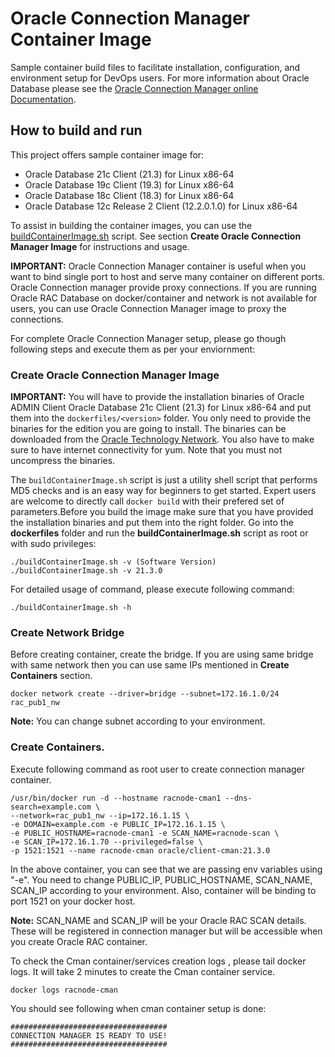 # Oracle Connection Manager Container Image
Sample container build files to facilitate installation, configuration, and environment setup for DevOps users. For more information about Oracle Database please see the [Oracle Connection Manager online Documentation](http://docs.oracle.com/en/database/).

## How to build and run
This project offers sample container image for:
  * Oracle Database 21c Client (21.3) for Linux x86-64
  * Oracle Database 19c Client (19.3) for Linux x86-64
  * Oracle Database 18c Client (18.3) for Linux x86-64
  * Oracle Database 12c Release 2 Client (12.2.0.1.0) for Linux x86-64

To assist in building the container images, you can use the [buildContainerImage.sh](dockerfiles/buildContainerImage.sh) script. See section **Create Oracle Connection Manager Image** for instructions and usage.

**IMPORTANT:** Oracle Connection Manager container is useful when you want to bind single port to host and serve many container on different ports. Oracle Connection manager provide proxy connections. If you are running Oracle RAC Database on docker/container and network is not available for users, you can use Oracle Connection Manager image to proxy the connections.

For complete Oracle Connection Manager setup, please go though following steps and execute them as per your enviornment:

### Create Oracle Connection Manager Image
**IMPORTANT:** You will have to provide the installation binaries of Oracle ADMIN Client Oracle Database 21c Client (21.3) for Linux x86-64 and put them into the `dockerfiles/<version>` folder. You  only need to provide the binaries for the edition you are going to install. The binaries can be downloaded from the [Oracle Technology Network](http://www.oracle.com/technetwork/database/enterprise-edition/downloads/index.html). You also have to make sure to have internet connectivity for yum. Note that you must not uncompress the binaries.

The `buildContainerImage.sh` script is just a utility shell script that performs MD5 checks and is an easy way for beginners to get started. Expert users are welcome to directly call `docker build` with their prefered set of parameters.Before you build the image make sure that you have provided the installation binaries and put them into the right folder. Go into the **dockerfiles** folder and run the **buildContainerImage.sh** script as root or with sudo privileges:

```
./buildContainerImage.sh -v (Software Version)
./buildContainerImage.sh -v 21.3.0
```
For detailed usage of command, please execute following command:
```
./buildContainerImage.sh -h
```

### Create Network Bridge
Before creating container, create the bridge. If you are using same bridge with same network then you can use same IPs mentioned in **Create Containers** section.

```
docker network create --driver=bridge --subnet=172.16.1.0/24 rac_pub1_nw
```

**Note:** You can change subnet according to your environment.

### Create Containers.
Execute following command as root user to create connection manager container.

```
/usr/bin/docker run -d --hostname racnode-cman1 --dns-search=example.com \
--network=rac_pub1_nw --ip=172.16.1.15 \
-e DOMAIN=example.com -e PUBLIC_IP=172.16.1.15 \
-e PUBLIC_HOSTNAME=racnode-cman1 -e SCAN_NAME=racnode-scan \
-e SCAN_IP=172.16.1.70 --privileged=false \
-p 1521:1521 --name racnode-cman oracle/client-cman:21.3.0
```

In the above container, you can see that we are passing env variables using "-e". You need to change PUBLIC_IP, PUBLIC_HOSTNAME, SCAN_NAME, SCAN_IP according to your environment. Also, container will be binding to port 1521 on your docker host.

**Note:** SCAN_NAME and SCAN_IP will be your Oracle RAC SCAN details. These will be registered in connection manager but will be accessible when you create Oracle RAC container.

To check the Cman container/services creation logs , please tail docker logs. It will take 2 minutes to create the Cman container service.

```
docker logs racnode-cman
```

You should see following when cman container setup is done:

```
###################################
CONNECTION MANAGER IS READY TO USE!
###################################
```
